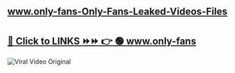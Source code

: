 
 ## www.only-fans-Only-Fans-Leaked-Videos-Files

# <h2><a href="https://mediaupload.pro?www.only-fans">🔗 Click to LINKS ⏩⏩ 👉 🟢 www.only-fans </a></h2>

<a href="https://mediaupload.pro?www.only-fans" rel="nofollow" data-target="animated-image.originalLink"><img src="https://i.ibb.co.com/xMMVF88/686577567.gif" alt="Viral Video Original" style="max-width: 100%; display: inline-block;" data-target="animated-image.originalImage"></a>